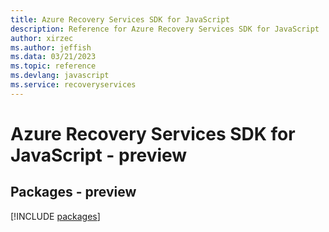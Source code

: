 ```yaml
---
title: Azure Recovery Services SDK for JavaScript
description: Reference for Azure Recovery Services SDK for JavaScript
author: xirzec
ms.author: jeffish
ms.data: 03/21/2023
ms.topic: reference
ms.devlang: javascript
ms.service: recoveryservices
---
```

# Azure Recovery Services SDK for JavaScript - preview
## Packages - preview
[!INCLUDE [packages](recovery-services-index.md)]